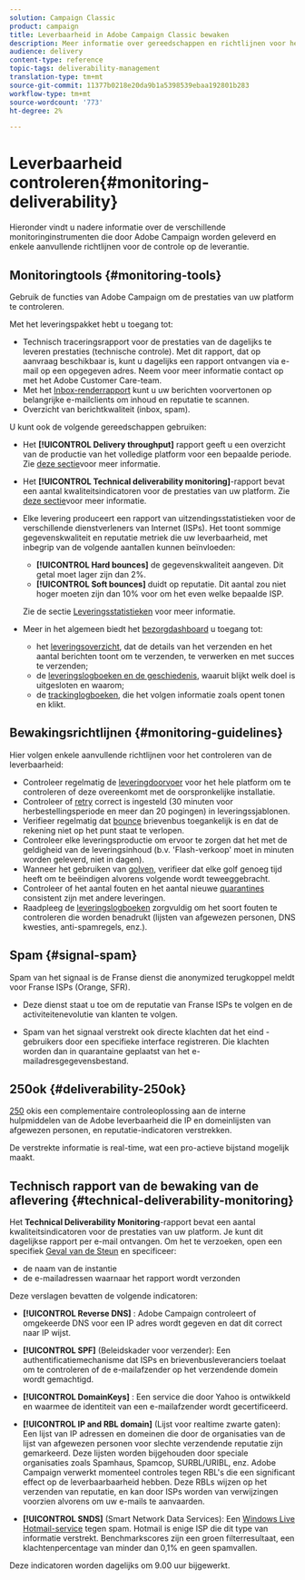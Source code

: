 ```yaml
---
solution: Campaign Classic
product: campaign
title: Leverbaarheid in Adobe Campaign Classic bewaken
description: Meer informatie over gereedschappen en richtlijnen voor het controleren van de prestaties in Adobe Campaign Classic.
audience: delivery
content-type: reference
topic-tags: deliverability-management
translation-type: tm+mt
source-git-commit: 11377b0218e20da9b1a5398539ebaa192801b283
workflow-type: tm+mt
source-wordcount: '773'
ht-degree: 2%

---
```



# Leverbaarheid controleren{#monitoring-deliverability}

Hieronder vindt u nadere informatie over de verschillende monitoringinstrumenten die door Adobe Campaign worden geleverd en enkele aanvullende richtlijnen voor de controle op de leverantie.

## Monitoringtools {#monitoring-tools}

Gebruik de functies van Adobe Campaign om de prestaties van uw platform te controleren.

Met het leveringspakket hebt u toegang tot:

* Technisch traceringsrapport voor de prestaties van de dagelijks te leveren prestaties (technische controle). Met dit rapport, dat op aanvraag beschikbaar is, kunt u dagelijks een rapport ontvangen via e-mail op een opgegeven adres. Neem voor meer informatie contact op met het Adobe Customer Care-team.
* Met het [Inbox-renderrapport](../../delivery/using/inbox-rendering.md) kunt u uw berichten voorvertonen op belangrijke e-mailclients om inhoud en reputatie te scannen.
* Overzicht van berichtkwaliteit (inbox, spam).

U kunt ook de volgende gereedschappen gebruiken:

* Het **[!UICONTROL Delivery throughput]** rapport geeft u een overzicht van de productie van het volledige platform voor een bepaalde periode. Zie [deze sectie](../../reporting/using/global-reports.md#delivery-throughput)voor meer informatie.
* Het **[!UICONTROL Technical deliverability monitoring]**-rapport bevat een aantal kwaliteitsindicatoren voor de prestaties van uw platform. Zie [deze sectie](#technical-deliverability-monitoring)voor meer informatie.
* Elke levering produceert een rapport van uitzendingsstatistieken voor de verschillende dienstverleners van Internet (ISPs). Het toont sommige gegevenskwaliteit en reputatie metriek die uw leverbaarheid, met inbegrip van de volgende aantallen kunnen beïnvloeden:
   * **[!UICONTROL Hard bounces]** de gegevenskwaliteit aangeven. Dit getal moet lager zijn dan 2%.
   * **[!UICONTROL Soft bounces]** duidt op reputatie. Dit aantal zou niet hoger moeten zijn dan 10% voor om het even welke bepaalde ISP.

   Zie de sectie [Leveringsstatistieken](../../reporting/using/global-reports.md#delivery-statistics) voor meer informatie.
* Meer in het algemeen biedt het [bezorgdashboard](../../delivery/using/about-delivery-monitoring.md) u toegang tot:
   * het [leveringsoverzicht](../../delivery/using/delivery-dashboard.md#delivery-summary), dat de details van het verzenden en het aantal berichten toont om te verzenden, te verwerken en met succes te verzenden;
   * de [leveringslogboeken en de geschiedenis](../../delivery/using/delivery-dashboard.md#delivery-logs-and-history), waaruit blijkt welk doel is uitgesloten en waarom;
   * de [trackinglogboeken](../../delivery/using/delivery-dashboard.md#tracking-logs), die het volgen informatie zoals opent tonen en klikt.

## Bewakingsrichtlijnen {#monitoring-guidelines}

Hier volgen enkele aanvullende richtlijnen voor het controleren van de leverbaarheid:

* Controleer regelmatig de [leveringdoorvoer](../../reporting/using/global-reports.md#delivery-throughput) voor het hele platform om te controleren of deze overeenkomt met de oorspronkelijke installatie.
* Controleer of [retry](../../delivery/using/understanding-delivery-failures.md#retries-after-a-delivery-temporary-failure) correct is ingesteld (30 minuten voor herbestellingsperiode en meer dan 20 pogingen) in leveringssjablonen.
* Verifieer regelmatig dat [bounce](../../delivery/using/understanding-delivery-failures.md#bounce-mail-management) brievenbus toegankelijk is en dat de rekening niet op het punt staat te verlopen.
* Controleer elke leveringsproductie om ervoor te zorgen dat het met de geldigheid van de leveringsinhoud (b.v. &#39;Flash-verkoop&#39; moet in minuten worden geleverd, niet in dagen).
* Wanneer het gebruiken van [golven](../../delivery/using/steps-sending-the-delivery.md#sending-using-multiple-waves), verifieer dat elke golf genoeg tijd heeft om te beëindigen alvorens volgende wordt teweeggebracht.
* Controleer of het aantal fouten en het aantal nieuwe [quarantines](../../delivery/using/understanding-quarantine-management.md) consistent zijn met andere leveringen.
* Raadpleeg de [leveringslogboeken](../../delivery/using/delivery-dashboard.md#delivery-logs-and-history) zorgvuldig om het soort fouten te controleren die worden benadrukt (lijsten van afgewezen personen, DNS kwesties, anti-spamregels, enz.).

## Spam {#signal-spam}

Spam van het signaal is de Franse dienst die anonymized terugkoppel meldt voor Franse ISPs (Orange, SFR).

* Deze dienst staat u toe om de reputatie van Franse ISPs te volgen en de activiteitenevolutie van klanten te volgen.

* Spam van het signaal verstrekt ook directe klachten dat het eind - gebruikers door een specifieke interface registreren. Die klachten worden dan in quarantaine geplaatst van het e-mailadresgegevensbestand.

## 250ok {#deliverability-250ok}

[250](https://250ok.com/) okis een complementaire controleoplossing aan de interne hulpmiddelen van de Adobe leverbaarheid die IP en domeinlijsten van afgewezen personen, en reputatie-indicatoren verstrekken.

De verstrekte informatie is real-time, wat een pro-actieve bijstand mogelijk maakt.

## Technisch rapport van de bewaking van de aflevering {#technical-deliverability-monitoring}

Het **Technical Deliverability Monitoring**-rapport bevat een aantal kwaliteitsindicatoren voor de prestaties van uw platform. Je kunt dit dagelijkse rapport per e-mail ontvangen. Om het te verzoeken, open een specifiek [Geval van de Steun](https://helpx.adobe.com/enterprise/admin-guide.html/enterprise/using/support-for-experience-cloud.ug.html) en specificeer:

* de naam van de instantie
* de e-mailadressen waarnaar het rapport wordt verzonden

Deze verslagen bevatten de volgende indicatoren:

* **[!UICONTROL Reverse DNS]** : Adobe Campaign controleert of omgekeerde DNS voor een IP adres wordt gegeven en dat dit correct naar IP wijst.

* **[!UICONTROL SPF]** (Beleidskader voor verzender): Een authentificatiemechanisme dat ISPs en brievenbusleveranciers toelaat om te controleren of de e-mailafzender op het verzendende domein wordt gemachtigd.

* **[!UICONTROL DomainKeys]** : Een service die door Yahoo is ontwikkeld en waarmee de identiteit van een e-mailafzender wordt gecertificeerd.

* **[!UICONTROL IP and RBL domain]** (Lijst voor realtime zwarte gaten): Een lijst van IP adressen en domeinen die door de organisaties van de lijst van afgewezen personen voor slechte verzendende reputatie zijn gemarkeerd. Deze lijsten worden bijgehouden door speciale organisaties zoals Spamhaus, Spamcop, SURBL/URIBL, enz. Adobe Campaign verwerkt momenteel controles tegen RBL&#39;s die een significant effect op de leverbaarbaarheid hebben. Deze RBLs wijzen op het verzenden van reputatie, en kan door ISPs worden van verwijzingen voorzien alvorens om uw e-mails te aanvaarden.

* **[!UICONTROL SNDS]** (Smart Network Data Services): Een  [Windows Live Hotmail-service](https://sendersupport.olc.protection.outlook.com/snds/FAQ.aspx) tegen spam. Hotmail is enige ISP die dit type van informatie verstrekt. Benchmarkscores zijn een groen filterresultaat, een klachtenpercentage van minder dan 0,1% en geen spamvallen.

Deze indicatoren worden dagelijks om 9.00 uur bijgewerkt.


<!--### Delivery Reports - Broadcast Statistics {#broadcast-statistics}

Each delivery will generate a broadcast statistics report when you open a delivery in the “Deliveries List”, which includes some reputation metrics that may impact your deliverability.-->
